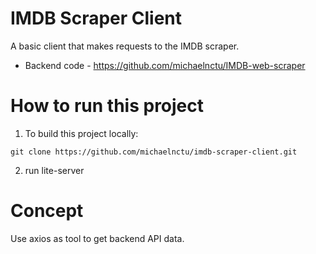 # IMDB Scraper Client

A basic client that makes requests to the IMDB scraper.

+ Backend code - https://github.com/michaelnctu/IMDB-web-scraper

# How to run this project
1. To build this project locally:
```
git clone https://github.com/michaelnctu/imdb-scraper-client.git
```
2. run lite-server

# Concept
Use axios as tool to get backend API data.


